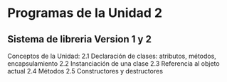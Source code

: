 # **Programas de la Unidad 2**
## Sistema de libreria Version 1 y 2

Conceptos de la Unidad:
2.1 Declaración de clases: atributos, métodos, encapsulamiento
2.2 Instanciación de una clase
2.3 Referencia al objeto actual
2.4 Métodos
2.5 Constructores y destructores
